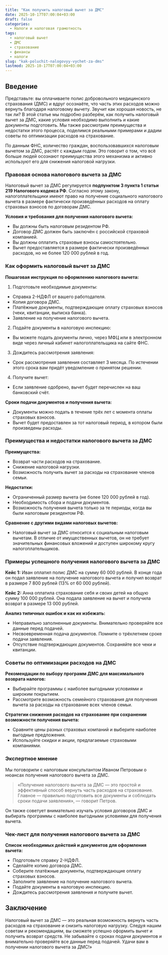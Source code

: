 ```yaml
---
title: "Как получить налоговый вычет за ДМС"
date: 2025-10-17T07:00:04+03:00
draft: false
categories:
  - Налоги и налоговая грамотность
tags:
  - налоговый вычет
  - ДМС
  - страхование
  - финансы
  - налоги
slug: "kak-poluchit-nalogovyy-vychet-za-dms"
lastmod: 2025-10-17T07:00:04+03:00
---
```


## Введение

Представьте: вы оплачиваете полис добровольного медицинского страхования (ДМС) и вдруг осознаёте, что часть этих расходов можно вернуть благодаря налоговому вычету. Звучит как хорошая новость, не так ли? В этой статье мы подробно разберём, как получить налоговый вычет за ДМС, какие условия необходимо выполнить и какие документы подготовить. Мы также рассмотрим преимущества и недостатки этого процесса, поделимся реальными примерами и дадим советы по оптимизации расходов на страхование.

По данным ФНС, количество граждан, воспользовавшихся налоговым вычетом за ДМС, растёт с каждым годом. Это говорит о том, что всё больше людей осознают преимущества этого механизма и активно используют его для снижения налоговой нагрузки.

### Правовая основа налогового вычета за ДМС

Налоговый вычет за ДМС регулируется **подпунктом 3 пункта 1 статьи 219 Налогового кодекса РФ**. Согласно этому закону, налогоплательщики имеют право на получение социального налогового вычета в размере фактически произведённых расходов на оплату страховых взносов по договорам ДМС.

**Условия и требования для получения налогового вычета:**
- Вы должны быть налоговым резидентом РФ.
- Договор ДМС должен быть заключён с российской страховой компанией.
- Вы должны оплатить страховые взносы самостоятельно.
- Вычет предоставляется в размере фактически произведённых расходов, но не более 120 000 рублей в год.

### Как оформить налоговый вычет за ДМС

**Пошаговая инструкция по оформлению налогового вычета:**
1. Подготовьте необходимые документы:
 - Справка 2-НДФЛ от вашего работодателя.
 - Копия договора ДМС.
 - Платёжные документы, подтверждающие оплату страховых взносов (чеки, квитанции, выписка банка).
 - Заявление на получение налогового вычета.
2. Подайте документы в налоговую инспекцию:
 - Вы можете подать документы лично, через МФЦ или в электронном виде через личный кабинет налогоплательщика на сайте ФНС.
3. Дождитесь рассмотрения заявления:
 - Срок рассмотрения заявления составляет 3 месяца. По истечении этого срока вам придёт уведомление о принятом решении.
4. Получите вычет:
 - Если заявление одобрено, вычет будет перечислен на ваш банковский счёт.

**Сроки подачи документов и получения вычета:**
- Документы можно подать в течение трёх лет с момента оплаты страховых взносов.
- Вычет будет предоставлен за тот налоговый период, в котором были произведены расходы.

### Преимущества и недостатки налогового вычета за ДМС

**Преимущества:**
- Возврат части расходов на страхование.
- Снижение налоговой нагрузки.
- Возможность получить вычет за расходы на страхование членов семьи.

**Недостатки:**
- Ограниченный размер вычета (не более 120 000 рублей в год).
- Необходимость сбора и подачи документов.
- Возможность получения вычета только за те периоды, когда вы были налоговым резидентом РФ.

**Сравнение с другими видами налоговых вычетов:**
- Налоговый вычет за ДМС относится к социальным налоговым вычетам. В отличие от имущественных вычетов, он не требует значительных финансовых вложений и доступен широкому кругу налогоплательщиков.

### Примеры успешного получения налогового вычета за ДМС

**Кейс 1:**
Иван оплатил полис ДМС на сумму 60 000 рублей. В конце года он подал заявление на получение налогового вычета и получил возврат в размере 7 800 рублей (13% от 60 000 рублей).

**Кейс 2:**
Анна оплатила страхование себя и своих детей на общую сумму 100 000 рублей. Она подала заявление на вычет и получила возврат в размере 13 000 рублей.

**Анализ типичных ошибок и как их избежать:**
- Неправильно заполненные документы. Внимательно проверяйте все данные перед подачей.
- Несвоевременная подача документов. Помните о трёхлетнем сроке подачи заявления.
- Отсутствие подтверждающих документов. Сохраняйте все чеки и квитанции.

### Советы по оптимизации расходов на ДМС

**Рекомендации по выбору программ ДМС для максимального возврата налогов:**
- Выбирайте программы с наиболее выгодными условиями и широким покрытием.
- Рассмотрите возможность семейного страхования для получения вычета за расходы на страхование всех членов семьи.

**Стратегии снижения расходов на страхование при сохранении возможности получения вычета:**
- Сравните цены разных страховых компаний и выберите наиболее выгодные предложения.
- Используйте скидки и акции, предлагаемые страховыми компаниями.

### Экспертное мнение

Мы поговорили с налоговым консультантом Иваном Петровым о нюансах получения налогового вычета за ДМС.

> «Получение налогового вычета за ДМС — это простой и эффективный способ вернуть часть расходов на страхование. Главное — правильно подготовить все документы и соблюдать сроки подачи заявления», — говорит Петров.

Он также советует внимательно изучать условия договоров ДМС и выбирать программы с наиболее выгодными условиями для получения вычета.

### Чек-лист для получения налогового вычета за ДМС

**Список необходимых действий и документов для оформления вычета:**
- Подготовьте справку 2-НДФЛ.
- Сделайте копию договора ДМС.
- Соберите платёжные документы, подтверждающие оплату страховых взносов.
- Заполните заявление на получение налогового вычета.
- Подайте документы в налоговую инспекцию.
- Дождитесь рассмотрения заявления и получите вычет.

## Заключение

Налоговый вычет за ДМС — это реальная возможность вернуть часть расходов на страхование и снизить налоговую нагрузку. Следуя нашим советам и рекомендациям, вы сможете успешно оформить вычет и получить возврат средств. Не забывайте о сроках подачи документов и внимательно проверяйте все данные перед подачей. Удачи вам в получении налогового вычета за ДМС!»


